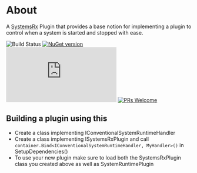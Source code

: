 # About
A [SystemsRx](https://github.com/EcsRx/SystemsRx) Plugin that provides a base notion for implementing a plugin to control when a system is started and stopped with ease.

![Build Status](https://github.com/Cosmic-Shores/SystemsRx.Plugins.Runtime/actions/workflows/publish.yml/badge.svg)
[![NuGet version](https://badgen.net/nuget/v/SystemsRx.Plugins.Runtime/latest)](https://nuget.org/packages/SystemsRx.Plugins.Runtime)
[![License](https://badgen.net/github/license/Naereen/Strapdown.js)](https://github.com/Cosmic-Shores/SystemsRx.Plugins.Runtime/blob/main/LICENSE)
[![PRs Welcome](https://img.shields.io/badge/PRs-welcome-brightgreen.svg?style=flat-square)](http://makeapullrequest.com)

## Building a plugin using this
- Create a class implementing IConventionalSystemRuntimeHandler
- Create a class implementing ISystemsRxPlugin and call `container.Bind<IConventionalSystemRuntimeHandler, MyHandler>()` in SetupDependencies()
- To use your new plugin make sure to load both the SystemsRxPlugin class you created above as well as SystemRuntimePlugin
